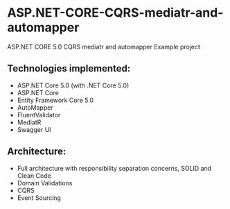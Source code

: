 # ASP.NET-CORE-CQRS-mediatr-and-automapper
ASP.NET CORE 5.0 CQRS mediatr and automapper Example project

## Technologies implemented:

- ASP.NET Core 5.0 (with .NET Core 5.0)
 - ASP.NET  Core 
 - Entity Framework Core 5.0
- AutoMapper
- FluentValidator
- MediatR
- Swagger UI 

## Architecture:

- Full architecture with responsibility separation concerns, SOLID and Clean Code
- Domain Validations
- CQRS 
- Event Sourcing

